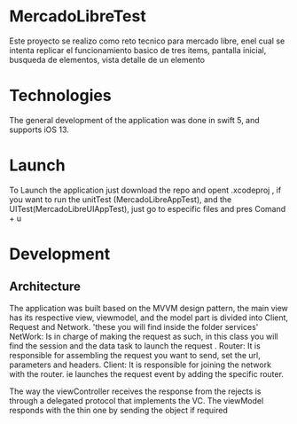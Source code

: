 
# MercadoLibreTest

Este proyecto se realizo como reto tecnico para mercado libre, enel cual se intenta replicar el funcionamiento basico de tres items, pantalla inicial, busqueda de elementos, vista detalle de un elemento 

# Technologies

The general development of the application was done in swift 5, and supports iOS 13.

# Launch

To Launch the application just download the repo and opent .xcodeproj , if you want to run the unitTest (MercadoLibreAppTest), and the UITest(MercadoLibreUIAppTest), just go to especific files and pres Comand + u 


# Development 

## Architecture

The application was built based on the MVVM design pattern, the main view has its respective view, viewmodel, and the model part is divided into Client, Request and  Network. 'these you will find inside the folder services'
NetWork: Is in charge of making the request as such, in this class you will find the session and the data task to launch the request .
Router: It is responsible for assembling the request you want to send, set the url, parameters and headers.
Client: It is responsible for joining the network with the router. ie launches the request event by adding the specific router. 

The way the viewController receives the response from the rejects is through a delegated protocol that implements the VC. The viewModel responds with the thin one by sending the object if required 
